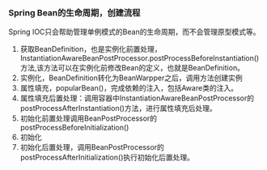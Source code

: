 ### Spring Bean的生命周期，创建流程



Spring IOC只会帮助管理单例模式的Bean的生命周期，而不会管理原型模式等。



1. 获取BeanDefinition，也是实例化前置处理，InstantiationAwareBeanPostProcessor.postProcessBeforeInstantiation()方法,该方法可以在实例化前修改Bean的定义，也就是BeanDefinition。
2. 实例化，BeanDefinition转化为BeanWarpper之后，调用方法创建实例
3. 属性填充，popularBean()，完成依赖的注入，包括Aware类的注入。
4. 属性填充后置处理：调用容器中InstantiationAwareBeanPostProcessor的postProcessAfterInstantiation()方法，进行属性填充后处理。
5. 初始化前置处理调用BeanPostProcessor的postProcessBeforeInitialization()
6. 初始化
7. 初始化后置处理，调用BeanPostProcessor的postProcessAfterInitialization()执行初始化后置处理。